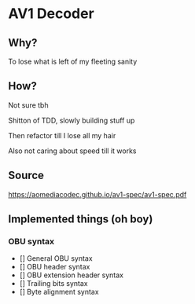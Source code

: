 # AV1 Decoder

## Why?
To lose what is left of my fleeting sanity

## How?
Not sure tbh

Shitton of TDD, slowly building stuff up

Then refactor till I lose all my hair

Also not caring about speed till it works

## Source
https://aomediacodec.github.io/av1-spec/av1-spec.pdf

## Implemented things (oh boy)

### OBU syntax
- [] General OBU syntax
- [] OBU header syntax
- [] OBU extension header syntax
- [] Trailing bits syntax
- [] Byte alignment syntax

